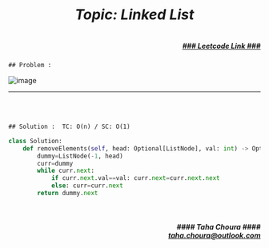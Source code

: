 <h1 align="center";"><em> Topic: Linked List</em></h1>
<h5 align="right"> <br/><a align="right" width="80" href="https://leetcode.com/problems/remove-linked-list-elements/" target="_blank"><ins>### Leetcode Link ###</ins></a></h5>     
                                                                                                                                 
```diff
## Problem : 
```
                                                                                                                    
![image](https://user-images.githubusercontent.com/11164303/169671307-aa69d271-461e-4b03-baa9-f7729da7faea.png)


-------                    

<br/><br/>
                    
```diff
## Solution :  TC: O(n) / SC: O(1)
```                           
```python
class Solution:
    def removeElements(self, head: Optional[ListNode], val: int) -> Optional[ListNode]:
        dummy=ListNode(-1, head)
        curr=dummy
        while curr.next:
            if curr.next.val==val: curr.next=curr.next.next
            else: curr=curr.next
        return dummy.next
```
<br/>            
<h5 align="right" margin-right:12px>#### Taha Choura ####<br/><a align="right" width="70" href="#">taha.choura@outlook.com</a></h5> 
             
